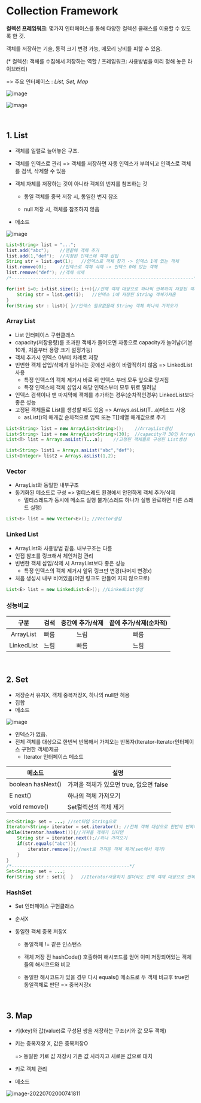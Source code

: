 # Collection Framework

**컬렉션 프레임워크**: 몇가지 인터페이스를 통해 다양한 컬렉션 클래스를 이용할 수 있도록 한 것.

객체를 저장하는 기술, 동적 크기 변경 가능, 메모리 낭비를 피할 수 있음.

(\* 컬렉션: 객체를 수집해서 저장하는 역할 / 프레임워크: 사용방법을 미리 정해 놓은 라이브러리)

=> 주요 인터페이스 : *List, Set, Map* 

![image](https://user-images.githubusercontent.com/103404127/176895395-cd026c84-5953-4a83-923a-f265e9bfe517.png)

![image](https://user-images.githubusercontent.com/103404127/176897736-f9a30eae-692c-4fea-b302-abcdafc61d24.png)

<br>

## 1. List

- 객체를 일렬로 늘어놓은 구조.

- 객체를 인덱스로 관리 => 객체를 저장하면 자동 인덱스가 부여되고 인덱스로 객체를 검색, 삭제할 수 있음

- 객체 자체를 저장하는 것이 아니라 객체의 번지를 참조하는 것

  - 동일 객체를 중복 저장 시, 동일한 번지 참조

  - null 저장 시, 객체를 참조하지 않음

- 메소드

![image](https://user-images.githubusercontent.com/103404127/176904427-44e4fe80-2bb1-46b6-b27d-15e68841a04f.png)

```java
List<String> list = "...";
list.add("abc");	//맨끝에 객체 추가
list.add(1,"def");	//지정된 인덱스에 객체 삽입
String str = list.get(1);	//인덱스로 객체 찾기 -> 인덱스 1에 있는 객체
list.remove(0);		//인덱스로 객체 삭제 -> 인덱스 0에 있는 객체
list.remove("def");	//객체 삭제
/*--------------------------------------------------------------------*/

for(int i=0; i<list.size(); i++){//전체 객체 대상으로 하나씩 반복하여 저장된 객체 얻기
    String str = list.get(i);	//인덱스 i에 저장된 String 객체가져옴 
}
for(String str : list){ }//인덱스 필요없을때 String 객체 하나씩 가져오기
```

### Array List

- List 인터페이스 구현클래스
- capacity(저장용량)를 초과한 객체가 들어오면 자동으로 capacity가 늘어남(기본 10개, 처음부터 용량 크기 설정가능)
- 객체 추가시 인덱스 0부터 차례로 저장
- 빈번한 객체 삽입/삭제가 일어나는 곳에선 사용이 바람직하지 않음 => LinkedList사용
  - 특정 인덱스의 객체 제거시 바로 뒤 인덱스 부터 모두 앞으로 당겨짐
  - 특정 인덱스에 객체 삽입시 해당 인덱스부터 모두 뒤로 밀려남
- 인덱스 검색이나 맨 마지막에 객체를 추가하는 경우(순차적인경우) LinkedList보다 좋은 성능
- 고정된 객체들로 List를 생성할 때도 있음 => Arrays.asList(T...a)메소드 사용
  - asList()의 매개값 순차적으로 입력 또는 T[]배열 매개값으로 주기

```java
List<String> list = new ArrayList<String>();	//ArrayList생성
List<String> list = new ArrayList<String>(30);	//capacity가 30인 ArrayList생성
List<T> list = Arrays.asList(T...a);	//고정된 객체들로 구성된 List생성

List<String> list1 = Arrays.asList("abc","def");
List<Integer> list2 = Arrays.asList(1,2);
```

### Vector

- ArrayList와 동일한 내부구조
- 동기화된 메소드로 구성 => 멀티스레드 환경에서 안전하게 객체 추가/삭제
  - 멀티스레드가 동시에 메소드 실행 불가(스레드 하나가 실행 완료하면 다른 스래드 실행)

```java
List<E> list = new Vector<E>();	//Vector생성
```

### Linked List

- ArrayList와 사용방법 같음. 내부구조는 다름
- 인접 참조를 링크해서 체인처럼 관리
- 빈번한 객체 삽입/삭제 시 ArrayList보다 좋은 성능
  - 특정 인덱스의 객체 제거시 앞뒤 링크만 변경(나머지 변경x)
- 처음 생성시 내부 비어있음(어떤 링크도 만들어 지지 않으므로)

```java
List<E> list = new LinkedList<E>();	//LinkedList생성
```

### 성능비교

|    구분    | 검색 | 중간에 추가/삭제 | 끝에 추가/삭제(순차적) |
| :--------: | :--: | :--------------: | :--------------------: |
| ArrayList  | 빠름 |       느림       |          빠름          |
| LinkedList | 느림 |       빠름       |          느림          |

<br>

## 2. Set

- 저장순서 유지X, 객체 중복저장X, 하나의 null만 허용
- 집합
- 메소드

![image](https://user-images.githubusercontent.com/103404127/176911758-ac127eb6-08c8-4e5c-b3e7-168566e9fb22.png)

- 인덱스가 없음. 
- 전체 객체를 대상으로 한번씩 반복해서 가져오는 반복자(Iterator-Iterator인터페이스 구현한 객체)제공
  - Iterator 인터페이스 메소드

| 메소드            | 설명                                    |
| ----------------- | --------------------------------------- |
| boolean hasNext() | 가져올 객체가 있으면 true, 없으면 false |
| E next()          | 하나의 객체 가져오기                    |
| void remove()     | Set컬렉션의 객체 제거                   |

```java
Set<String> set = ...; //set타입 String으로
Iterator<String> iterator = set.iterator();	//전체 객체 대상으로 한번씩 반복해서 가져오는 iterator선언
while(iterator.hasNext()){//가져올 객체가 있다면
    String str = iterator.next();//하나 가져오기
    if(str.equals("abc")){
        iterator.remove();//next로 가져온 객체 제거(set에서 제거)
    }
}
/*--------------------------------------------*/
Set<String> set = ...;
for(String str : set){  }	//Iterator사용하지 않더라도 전체 객체 대상으로 반복
```

### HashSet

- Set 인터페이스 구현클래스

- 순서X

- 동일한 객체 중복 저장X

  - 동일객체 != 같은 인스턴스

  - 객체 저장 전 hashCode() 호출하여 해시코드를 얻어 이미 저장되어있는 객체들의 해시코드와 비교

  - 동일한 해시코드가 있을 경우 다시 equals() 메소드로 두 객체 비교후 true면 동일객체로 판단 => 중복저장x

<br>

## 3. Map

- 키(key)와 값(value)로 구성된 쌍을 저장하는 구조(키와 값 모두 객체)

- 키는 중복저장 X, 값은 중복저장O

  => 동일한 키로 값 저장시 기존 값 사라지고 새로운 값으로 대치

- 키로 객체 관리

- 메소드

![image-20220702000741811](CollectionFramework.assets/image-20220702000741811.png)



